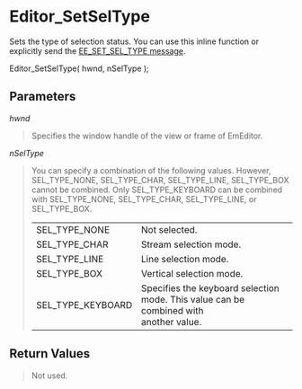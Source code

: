 # Editor\_SetSelType

Sets the type of selection status. You can use this inline function or explicitly send
the [EE\_SET\_SEL\_TYPE message](../message/ee_set_sel_type).

Editor\_SetSelType( hwnd, nSelType );

## Parameters

_hwnd_

> Specifies the window handle of the view or frame of EmEditor.

_nSelType_

> You can specify a combination of the following values. However,
> SEL\_TYPE\_NONE, SEL\_TYPE\_CHAR, SEL\_TYPE\_LINE, SEL\_TYPE\_BOX cannot be
> combined. Only SEL\_TYPE\_KEYBOARD can be combined with SEL\_TYPE\_NONE,
> SEL\_TYPE\_CHAR, SEL\_TYPE\_LINE, or SEL\_TYPE\_BOX.
>
> |     |     |
> | --- | --- |
> | SEL\_TYPE\_NONE | Not selected. |
> | SEL\_TYPE\_CHAR | Stream selection mode. |
> | SEL\_TYPE\_LINE | Line selection mode. |
> | SEL\_TYPE\_BOX | Vertical selection mode. |
> | SEL\_TYPE\_KEYBOARD | Specifies the keyboard selection mode. This value can be combined with <br> another value. |

## Return Values

> Not used.
